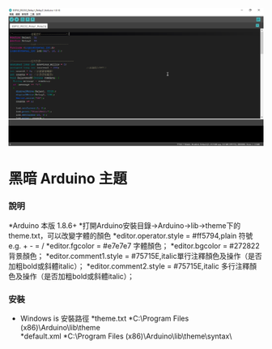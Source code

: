 ![screenshot](https://github.com/HungYn/Arduino-Theme/blob/main/screenshot.png)

# 黑暗 Arduino 主題

### 說明  
*Arduino 本版 1.8.6+
*打開Arduino安裝目錄->Arduino->lib->theme下的theme.txt，可以改變字體的顏色
*editor.operator.style = #ff5794,plain  符號 e.g. + - = /
*editor.fgcolor = #e7e7e7 字體顏色；
*editor.bgcolor = #272822 背景顏色；
*editor.comment1.style = #75715E,italic單行注釋顏色及操作（是否加粗bold或斜體italic）；
*editor.comment2.style = #75715E,italic 多行注釋顏色及操作（是否加粗bold或斜體italic）；


### 安裝  

* Windows is 安裝路徑
*theme.txt
*C:\Program Files (x86)\Arduino\lib\theme\
*default.xml
*C:\Program Files (x86)\Arduino\lib\theme\syntax\


